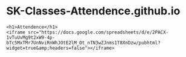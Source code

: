 # SK-Classes-Attendence.github.io
<html lang="en">
<head>
    <meta charset="UTF-8">
    <meta http-equiv="X-UA-Compatible" content="IE=edge">
    <meta name="viewport" content="width=device-width, initial-scale=1.0">
    <title>SK Classes</title>
</head>
<style>
iframe {
    width: 100%;
    height: 500px;
    }
</style>
<body>

    <h1>Attendence</h1>
    <iframe src="https://docs.google.com/spreadsheets/d/e/2PACX-1vTuUvMg9t2xW9-4p-bTc5MxTMr7UnNviRnWhJOtE2lM_Ot_nTN3wZJnms1T8XnDzw/pubhtml?widget=true&amp;headers=false"></iframe>
</body>
</html>
